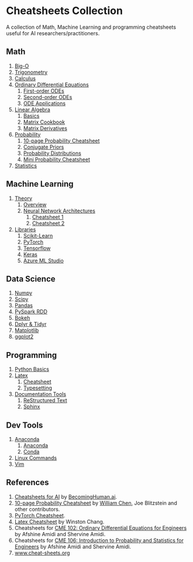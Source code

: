 # Cheatsheets Collection

A collection of Math, Machine Learning and programming cheatsheets useful for AI researchers/practitioners.

## Math

1. [Big-O](src/becoming-human-ai/splits/big-O.pdf)
2. [Trigonometry](src/stanford-cme-102-ordinary-differential-equations/trigonometry.pdf)
3. [Calculus](src/stanford-cme-102-ordinary-differential-equations/calculus.pdf)
4. [Ordinary Differential Equations](cheatsheets/math/ordinary-differential-equations/)
   1. [First-order ODEs](src/stanford-cme-102-ordinary-differential-equations/cheatsheet-first-ode.pdf)
   2. [Second-order ODEs](src/stanford-cme-102-ordinary-differential-equations/cheatsheet-second-ode.pdf)
   3. [ODE Applications](src/stanford-cme-102-ordinary-differential-equations/cheatsheet-applications.pdf)
5. [Linear Algebra](cheatsheets/math/linear-algebra/)
   1. [Basics](src/stanford-cme-102-ordinary-differential-equations/linear-algebra.pdf)
   2. [Matrix Cookbook](cheatsheets/math/linear-algebra/matrixcookbook.pdf)
   3. [Matrix Derivatives](cheatsheets/math/linear-algebra/matrix-derivatives.pdf)
6. [Probability](cheatsheets/math/probability/)
   1. [10-page Probability Cheatsheet](src/probability-cheatsheet/probability_cheatsheet.pdf)
   2. [Conjugate Priors](cheatsheets/math/probability/conjugate-priors.png)
   3. [Probability Distributions](cheatsheets/math/probability/distributions.pdf)
   4. [Mini Probability Cheatsheet](cheatsheets/math/probability/mini-cheatsheet.pdf)
7. [Statistics](src/stanford-cme-106-probability-and-statistics/cheatsheet-statistics.pdf)

## Machine Learning

1. [Theory](cheatsheets/machine-learning/theory)
   1. [Overview](src/becoming-human-ai/splits/ml-overview.pdf)
   2. [Neural Network Architectures](cheatsheets/machine-learning/)
      1. [Cheatsheet 1](src/becoming-human-ai/splits/neural-networks-architectures.pdf)
      2. [Cheatsheet 2](cheatsheets/machine-learning/theory/NN-architectures-2.png)
2. [Libraries](cheatsheets/machine-learning/libraries)
   1. [Scikit-Learn](src/becoming-human-ai/splits/scikit-learn.pdf)
   2. [PyTorch](src/pytorch-cheatsheet/pytorch-cheatsheet-v2.pdf)
   3. [Tensorflow](src/becoming-human-ai/splits/tensorflow.pdf)
   4. [Keras](src/becoming-human-ai/splits/keras.pdf)
   5. [Azure ML Studio](src/becoming-human-ai/splits/azure-ml-studio.pdf)

## Data Science

1. [Numpy](src/becoming-human-ai/splits/numpy-basics.pdf)
2. [Scipy](src/becoming-human-ai/splits/scipy.pdf)
3. [Pandas](src/becoming-human-ai/splits/pandas.pdf)
4. [PySpark RDD](src/becoming-human-ai/splits/pyspark-rdd-basics.pdf)
5. [Bokeh](src/becoming-human-ai/splits/bokeh.pdf)
6. [Dplyr & Tidyr](src/becoming-human-ai/splits/dplyr-tidyr.pdf)
7. [Matplotlib](src/becoming-human-ai/splits/matplotlib.pdf)
8. [ggplot2](src/becoming-human-ai/splits/ggplot2.pdf)

## Programming

1. [Python Basics](src/becoming-human-ai/splits/python-basics.pdf)
2. [Latex](cheatsheets/programming/latex/)
   1. [Cheatsheet](cheatsheets/programming/latex/latex-cheatsheet.pdf)
   2. [Typesetting](cheatsheets/programming/latex/latex-typesetting.png)
3. [Documentation Tools](cheatsheets/programming/documentation/)
   1. [ReStructured Text](cheatsheets/programming/documentation/rst.png)
   2. [Sphinx](cheatsheets/programming/documentation/sphinx.png)

## Dev Tools

1. [Anaconda](cheatsheets/dev-tools/anaconda/)
   1. [Anaconda](cheatsheets/dev-tools/anaconda/anaconda.pdf)
   2. [Conda](cheatsheets/dev-tools/anaconda/conda.pdf)
2. [Linux Commands](cheatsheets/dev-tools/linux-shell.jpg)
3. [Vim](cheatsheets/dev-tools/vim.gif)

## References

1. [Cheatsheets for AI](src/becoming-human-ai/cheatsheets-becoming-human.pdf) by [BecomingHuman.ai](BecomingHuman.ai).
2. [10-page Probability Cheatsheet](http://www.wzchen.com/probability-cheatsheet) by [William Chen](http://wzchen.com), Joe Blitzstein and other contributors.
3. [PyTorch Cheatsheet](https://pytorch.org/tutorials/beginner/ptcheat.html).
4. [Latex Cheatsheet](https://wch.github.io/latexsheet/) by Winston Chang.
5. Cheatsheets for [CME 102: Ordinary Differential Equations for Engineers](https://stanford.edu/~shervine/teaching/cme-102/) by Afshine Amidi and Shervine Amidi.
6. Cheatsheets for [CME 106: Introduction to Probability and Statistics for Engineers](https://stanford.edu/~shervine/teaching/cme-106/) by Afshine Amidi and Shervine Amidi.
7. www.cheat-sheets.org